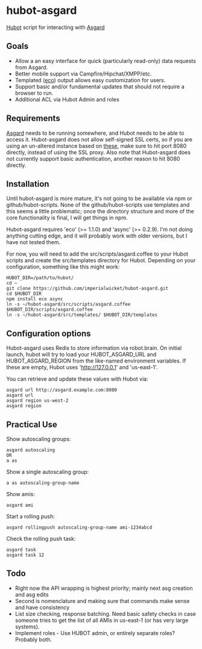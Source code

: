 hubot-asgard
============

[Hubot](http://hubot.github.com/) script for interacting with [Asgard](https://github.com/Netflix/asgard)

## Goals
* Allow a an easy interface for quick (particularly read-only) data requests from Asgard. 
* Better mobile support via Campfire/Hipchat/XMPP/etc.
* Templated ([eco](https://github.com/sstephenson/eco)) output allows easy customization for users.
* Support basic and/or fundamental updates that should not require a browser to run.
* Additional ACL via Hubot Admin and roles


## Requirements

[Asgard](https://github.com/Netflix/asgard) needs to be running somewhere, and Hubot needs to be able to access it. Hubot-asgard does not allow self-signed SSL certs, so if you are using an un-altered instance based on [these](http://imperialwicket.com/netflix-asgard-12-ami-updates), make sure to hit port 8080 directly, instead of using the SSL proxy. Also note that Hubot-asgard does not currently support basic authentication, another reason to hit 8080 directly.


## Installation

Until hubot-asgard is more mature, it's not going to be available via npm or github/hubot-scripts. None of the github/hubot-scripts use templates and this seems a little problematic; once the directory structure and more of the core functionality is final, I will get things in npm.

Hubot-asgard requires 'eco' (>= 1.1.0) and 'async' (>= 0.2.9). I'm not doing anything cutting edge, and it will probably work with older versions, but I have not tested them.

For now, you will need to add the src/scripts/asgard.coffee to your Hubot scripts and create the src/templates directory for Hubot. Depending on your configuration, something like this might work:

    HUBOT_DIR=/path/to/hubot/
    cd ~
    git clone https://github.com/imperialwicket/hubot-asgard.git
    cd $HUBOT_DIR
    npm install eco async
    ln -s ~/hubot-asgard/src/scripts/asgard.coffee $HUBOT_DIR/scripts/asgard.coffee
    ln -s ~/hubot-asgard/src/templates/ $HUBOT_DIR/templates


## Configuration options

Hubot-asgard uses Redis to store information via robot.brain. On initial launch, hubot will try to load your HUBOT_ASGARD_URL and HUBOT_ASGARD_REGION from the like-named environment variables. If these are empty, Hubot uses 'http://127.0.0.1' and 'us-east-1'.

You can retrieve and update these values with Hubot via:

    asgard url http://asgard.example.com:8080
    asgard url
    asgard region us-west-2
    asgard region


## Practical Use

Show autoscaling groups:

    asgard autoscaling
    OR
    a as

Show a single autoscaling group:

    a as autoscaling-group-name

Show amis:

    asgard ami

Start a rolling push:

    asgard rollingpush autoscaling-group-name ami-1234abcd

Check the rolling push task:

    asgard task
    asgard task 12


## Todo

* Right now the API wrapping is highest priority; mainly next asg creation and asg edits
* Second is nomenclature and making sure that commands make sense and have consistency
* List size checking, response batching. Need basic safety checks in case someone tries to get the list of all AMIs in us-east-1 (or has very large systems).
* Implement roles - Use HUBOT admin, or entirely separate roles? Probably both.
